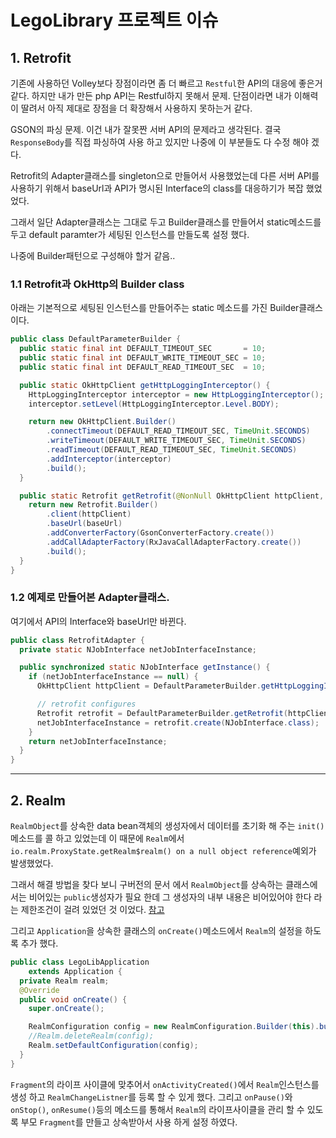 # LegoLibrary 프로젝트 이슈  
## 1. Retrofit   
 기존에 사용하던 Volley보다 장점이라면 좀 더 빠르고 `Restful`한 API의 대응에 좋은거 같다. 하지만 내가 만든 php API는 Restful하지 못해서 문제. 단점이라면 내가 이해력이 딸려서 아직 제대로 장점을 더 확장해서 사용하지 못하는거 같다. 
         
 GSON의 파싱 문제. 이건 내가 잘못짠 서버 API의 문제라고 생각된다. 결국 `ResponseBody`를 직접 파싱하여 사용 하고 있지만 나중에 이 부분들도 다 수정 해야 겠다.

 Retrofit의 Adapter클래스를 singleton으로 만들어서 사용했었는데 다른 서버 API를 사용하기 위해서 baseUrl과 API가 명시된 Interface의 class를 대응하기가 복잡 했었었다.

 그래서 일단 Adapter클래스는 그대로 두고 Builder클래스를 만들어서 static메소드를 두고 default paramter가 세팅된 인스턴스를 만들도록 설정 했다.

 나중에 Builder패턴으로 구성해야 할거 같음..  
 
### 1.1 Retrofit과 OkHttp의 Builder class  
아래는 기본적으로 세팅된 인스턴스를 만들어주는 static 메소드를 가진 Builder클래스 이다.

```java
public class DefaultParameterBuilder {
  public static final int DEFAULT_TIMEOUT_SEC       = 10;
  public static final int DEFAULT_WRITE_TIMEOUT_SEC = 10;
  public static final int DEFAULT_READ_TIMEOUT_SEC  = 10;

  public static OkHttpClient getHttpLoggingInterceptor() {
    HttpLoggingInterceptor interceptor = new HttpLoggingInterceptor();
    interceptor.setLevel(HttpLoggingInterceptor.Level.BODY);

    return new OkHttpClient.Builder()
        .connectTimeout(DEFAULT_READ_TIMEOUT_SEC, TimeUnit.SECONDS)
        .writeTimeout(DEFAULT_WRITE_TIMEOUT_SEC, TimeUnit.SECONDS)
        .readTimeout(DEFAULT_READ_TIMEOUT_SEC, TimeUnit.SECONDS)
        .addInterceptor(interceptor)
        .build();
  }

  public static Retrofit getRetrofit(@NonNull OkHttpClient httpClient, @NonNull String baseUrl) {
    return new Retrofit.Builder()
        .client(httpClient)
        .baseUrl(baseUrl)
        .addConverterFactory(GsonConverterFactory.create())
        .addCallAdapterFactory(RxJavaCallAdapterFactory.create())
        .build();
  }
}
```

### 1.2 예제로 만들어본 Adapter클래스.   
여기에서 API의 Interface와 baseUrl만 바뀐다.

```java
public class RetrofitAdapter {
  private static NJobInterface netJobInterfaceInstance;

  public synchronized static NJobInterface getInstance() {
    if (netJobInterfaceInstance == null) {
      OkHttpClient httpClient = DefaultParameterBuilder.getHttpLoggingInterceptor();

      // retrofit configures
      Retrofit retrofit = DefaultParameterBuilder.getRetrofit(httpClient, ConstantParams.URL_PREFIX);
      netJobInterfaceInstance = retrofit.create(NJobInterface.class);
    }
    return netJobInterfaceInstance;
  }
}
```  
---
## 2. Realm
 `RealmObject`를 상속한 data bean객체의 생성자에서 데이터를 초기화 해 주는 `init()`메소드를 콜 하고 있었는데 이 때문에 `Realm`에서 `io.realm.ProxyState.getRealm$realm() on a null object reference`예외가 발생했었다.  

 그래서 해결 방법을 찾다 보니 구버전의 문서 에서 `RealmObject`를 상속하는 클래스에서는 비어있는 `public`생성자가 필요 한데 그 생성자의 내부 내용은 비어있어야 한다 라는 제한조건이 걸려 있었던 것 이었다. [참고](https://realm.io/kr/docs/java/latest/#section-12) 

 그리고 `Application`을 상속한 클래스의 `onCreate()`메소드에서 `Realm`의 설정을 하도록 추가 했다.

```java
public class LegoLibApplication
    extends Application {
  private Realm realm;
  @Override
  public void onCreate() {
    super.onCreate();

    RealmConfiguration config = new RealmConfiguration.Builder(this).build();
    //Realm.deleteRealm(config);
    Realm.setDefaultConfiguration(config);
  }
}
```
`Fragment`의 라이프 사이클에 맞추어서 `onActivityCreated()`에서 `Realm`인스턴스를 생성 하고 `RealmChangeListner`를 등록 할 수 있게 했다. 
그리고 `onPause()`와 `onStop()`, `onResume()`등의 메소드를 통해서 `Realm`의 라이프사이클을 관리 할 수 있도록 부모 `Fragment`를 만들고 상속받아서 사용 하게 설정 하였다. 



